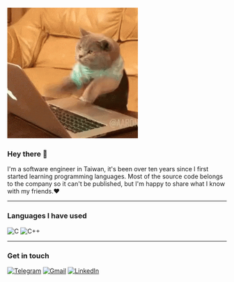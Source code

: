 ![](https://raw.githubusercontent.com/weisunglee/weisunglee/master/coding.gif)

### Hey there 👋
I'm a software engineer in Taiwan, it's been over ten years since I first started learning programming languages. Most of the source code belongs to the company so it can't be published, but I'm happy to share what I know with my friends.:heart: 

---
### Languages I have used
![C](https://img.shields.io/badge/-C-000000?style=flat&logo=C)
![C++](https://img.shields.io/badge/-C++-000000?style=flat&logo=C%2B%2B&logoColor=00599C)


---

### Get in touch
[![Telegram](https://img.shields.io/badge/-TELEGRAM-2CA5E0?style=for-the-badge&logo=telegram&logoColor=white)](https://t.me/vincent_lee_tw)
[![Gmail](https://img.shields.io/badge/-GMAIL-D14836?style=for-the-badge&logo=gmail&logoColor=white)](mailto:weisunglee@gmail.com)
[![LinkedIn](https://img.shields.io/badge/-LINKEDIN-0077B5?style=for-the-badge&logo=linkedin&logoColor=white)](https://www.linkedin.com/in/vincent-lee-b81600139/)


<!--
**weisunglee/weisunglee** is a ✨ _special_ ✨ repository because its `README.md` (this file) appears on your GitHub profile.

Here are some ideas to get you started:

- 🔭 I’m currently working on ...
- 🌱 I’m currently learning ...
- 👯 I’m looking to collaborate on ...
- 🤔 I’m looking for help with ...
- 💬 Ask me about ...
- 📫 How to reach me: ...
- 😄 Pronouns: ...
- ⚡ Fun fact: ...
-->
